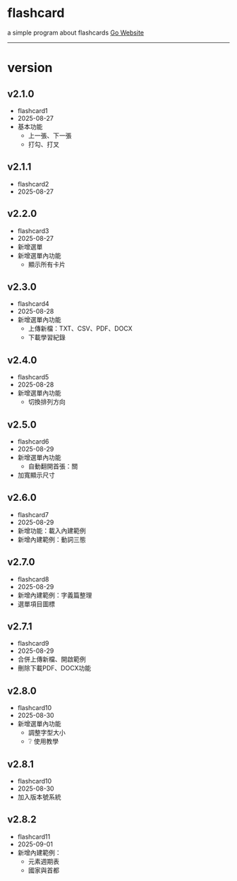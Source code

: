 # flashcard
a simple program about flashcards
[Go Website](https://klhrd.github.io/flashcard/)

---

# version

## v2.1.0
- flashcard1
- 2025-08-27
- 基本功能
  - 上一張、下一張
  - 打勾、打叉

## v2.1.1
- flashcard2
- 2025-08-27

## v2.2.0
- flashcard3
- 2025-08-27
- 新增選單
- 新增選單內功能
  - 顯示所有卡片

## v2.3.0
- flashcard4
- 2025-08-28
- 新增選單內功能
  - 上傳新檔：TXT、CSV、PDF、DOCX
  - 下載學習紀錄

## v2.4.0
- flashcard5
- 2025-08-28
- 新增選單內功能
  - 切換排列方向

## v2.5.0
- flashcard6
- 2025-08-29
- 新增選單內功能
  - 自動翻開首張：關
- 加寬顯示尺寸

## v2.6.0
- flashcard7
- 2025-08-29
- 新增功能：載入內建範例
- 新增內建範例：動詞三態

## v2.7.0
- flashcard8
- 2025-08-29
- 新增內建範例：字義篇整理
- 選單項目圖標

## v2.7.1
- flashcard9
- 2025-08-29
- 合併上傳新檔、開啟範例
- 刪除下載PDF、DOCX功能

## v2.8.0
- flashcard10
- 2025-08-30
- 新增選單內功能
  - 調整字型大小
  - ❔ 使用教學

## v2.8.1
- flashcard10
- 2025-08-30
- 加入版本號系統

## v2.8.2
- flashcard11
- 2025-09-01
- 新增內建範例：
  - 元素週期表
  - 國家與首都

